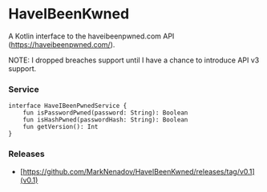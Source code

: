 # HaveIBeenKwned

A Kotlin interface to the haveibeenpwned.com API (https://haveibeenpwned.com/).

NOTE: I dropped breaches support until I have a chance to introduce API v3 support.

### Service ###

```
interface HaveIBeenPwnedService {
    fun isPasswordPwned(password: String): Boolean
    fun isHashPwned(passwordHash: String): Boolean
    fun getVersion(): Int
}
```

### Releases ###

* [https://github.com/MarkNenadov/HaveIBeenKwned/releases/tag/v0.1](v0.1)
